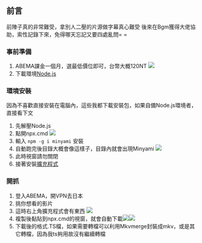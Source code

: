 前言
-
前陣子真的非常難受，拿別人二壓的片源做字幕真心難受
後來在Bgm獲得大佬協助，索性記錄下來，免得哪天忘記又要四處亂問= = 

### 事前準備
1. ABEMA課金一個月，選最低價位即可，台幣大概120NT
![](https://cdn.jsdelivr.net/gh/photohost/picx-images-hosting@master/hostassimage.77dl0bqyte.jpg)
2. 下載環境[Node.js](https://nodejs.org/en/about/previous-releases)

### 環境安裝
因為不喜歡直接安裝在電腦內，這些我都下載安裝包，如果自備Node.js環境者，直接看下文
1. 先解壓Node.js
2. 點開npx.cmd ![](https://cdn.jsdelivr.net/gh/photohost/picx-images-hosting@master/hostassPixPin_2024-11-18_20-26-22.92q5syd9v8.jpg)
3. 輸入 `npm -g i minyami` 安裝
4. 自動跑完後目錄大概會像這樣子，目錄內就會出現Minyami ![](https://cdn.jsdelivr.net/gh/photohost/picx-images-hosting@master/hostass{7672DFBC-16FF-4F19-B98C-3E8E90C7E167}.86todhybhs.jpg)
5. 此時視窗請勿關閉
6. 接著安裝[擴充程式](https://chromewebstore.google.com/detail/minyami/cgejkofhdaffiifhcohjdbbheldkiaed)

### 開抓
1. 登入ABEMA，開VPN去日本
2. 挑你想看的影片
3. 這時右上角擴充程式會有東西 ![](https://cdn.jsdelivr.net/gh/photohost/picx-images-hosting@master/hostassPixPin_2024-11-18_20-50-04.7zqgi3cjyx.jpg)
4. 複製後黏貼到npx.cmd的視窗，就會自動下載![](https://cdn.jsdelivr.net/gh/photohost/picx-images-hosting@master/hostassPixPin_2024-11-20_12-20-32.1hs8rrw3x2.jpg)![](https://cdn.jsdelivr.net/gh/photohost/picx-images-hosting@master/hostassPixPin_2024-11-20_12-21-30.4xukjv5qze.jpg)
5. 下載後的格式.TS檔，如果需要轉檔可以利用Mkvmerge封裝成mkv，或是其它轉檔，因為我ts夠用故沒有繼續轉檔